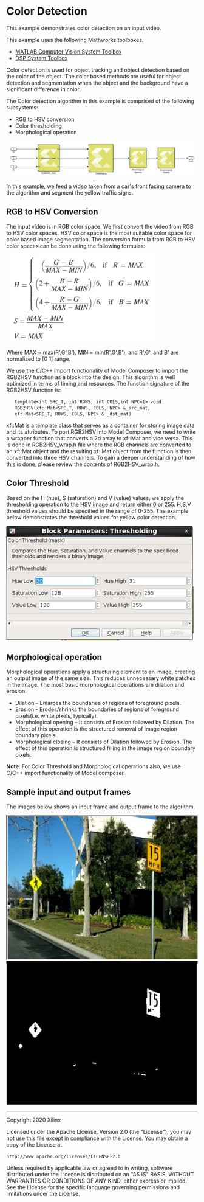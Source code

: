 # Color Detection
This example demonstrates color detection on an input video.

This example uses the following Mathworks toolboxes.  
* [MATLAB Computer Vision System Toolbox](https://www.mathworks.com/products/computer-vision.html)  
* [DSP System Toolbox](https://www.mathworks.com/products/dsp-system.html)

Color detection is used for object tracking and object detection based on the color of the object. The color based methods are useful for object detection and segmentation when the object and the background have a significant difference in color.

The Color detection algorithm in this example is comprised of the following subsystems:

* RGB to HSV conversion
* Color thresholding
* Morphological operation

![](Images/color_detection_subsystems.png)

In this example, we feed a video taken from a car's front facing camera to the algorithm and segment the yellow traffic signs.

## RGB to HSV Conversion

The input video is in RGB color space. We first convert the video from RGB to HSV color spaces. HSV color space is the most suitable color space for color based image segmentation. The conversion formula from RGB to HSV color spaces can be done using the following formulas:

![](Images/RGB_2_HSV_conversion.png)

Where MAX = max(R',G',B'), MIN = min(R',G',B'), and R',G', and B' are normalized to [0 1] range.

We use the C/C++ import functionality of Model Composer to import the RGB2HSV function as a block into the design. This algorithm is well optimized in terms of timing and resources. The function signature of the RGB2HSV function is:

       template<int SRC_T, int ROWS, int COLS,int NPC=1> void
       RGB2HSV(xf::Mat<SRC_T, ROWS, COLS, NPC> &_src_mat,
       xf::Mat<SRC_T, ROWS, COLS, NPC> & _dst_mat)

xf::Mat is a template class that serves as a container for storing image data and its attributes. To port RGB2HSV into Model Composer, we need to write a wrapper function that converts a 2d array to xf::Mat and vice versa. This is done in RGB2HSV_wrap.h file where the RGB channels are converted to an xf::Mat object and the resulting xf::Mat object from the function is then converted into three HSV channels. To gain a deeper understanding of how this is done, please review the contents of RGB2HSV_wrap.h.

## Color Threshold

Based on the H (hue), S (saturation) and V (value) values, we apply the thresholding operation to the HSV image and return either 0 or 255. H,S,V threshold values should be specified in the range of 0-255. The example below demonstrates the threshold values for yellow color detection.

![](Images/yellow_thresholds.png)

## Morphological operation

Morphological operations apply a structuring element to an image, creating an output image of the same size. This reduces unnecessary white patches in the image. The most basic morphological operations are dilation and erosion.

* Dilation – Enlarges the boundaries of regions of foreground pixels.
* Erosion - Erodes/shrinks the boundaries of regions of foreground pixels(i.e. white pixels, typically).
* Morphological opening – It consists of Erosion followed by Dilation. The effect of this operation is the structured removal of image region boundary pixels
* Morphological closing – It consists of Dilation followed by Erosion. The effect of this operation is structured filling in the image region boundary pixels.

**Note**: For Color Threshold and Morphological operations also, we use C/C++ import functionality of Model composer.

## Sample input and output frames

The images below shows an input frame and output frame to the algorithm.

![](Images/input_video_frame.png)
![](Images/output_video_frame.png)

------------
Copyright 2020 Xilinx

Licensed under the Apache License, Version 2.0 (the "License");
you may not use this file except in compliance with the License.
You may obtain a copy of the License at

    http://www.apache.org/licenses/LICENSE-2.0

Unless required by applicable law or agreed to in writing, software
distributed under the License is distributed on an "AS IS" BASIS,
WITHOUT WARRANTIES OR CONDITIONS OF ANY KIND, either express or implied.
See the License for the specific language governing permissions and
limitations under the License.
